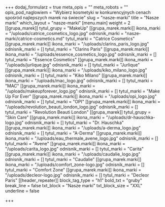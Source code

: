 +++
dodaj_formularz = true
meta_opis = ""
meta_robots = ""
opis_pod_naglowiem = "Wybierz kosmetyki w konkurencyjnych cenach<br>spośród najlepszych marek na świecie"
slug = "nasze-marki"
title = "Nasze marki"
which_layout = "nasze-marki"
[menu.main]
weight = 2
[[grupa_marek]]
tytul_grupy = "MakeUp"
[[grupa_marek.marki]]
ikona_marki = "/uploads/catrice_cosmetics_logo.jpg"
odnisnik_marki = "nasze-marki/catrice-cosmetics.md"
tytul_marki = "Catrice Cosmetics"
[[grupa_marek.marki]]
ikona_marki = "/uploads/clarins_paris_logo.jpg"
odnisnik_marki = []
tytul_marki = "Clarins Paris"
[[grupa_marek.marki]]
ikona_marki = "/uploads/essence_cosmetics_logo.jpg"
odnisnik_marki = []
tytul_marki = "Essence Cosmetics"
[[grupa_marek.marki]]
ikona_marki = "/uploads/jurlique.jpg"
odnisnik_marki = []
tytul_marki = "Jurlique"
[[grupa_marek.marki]]
ikona_marki = "/uploads/kiko_milano_logo.jpg"
odnisnik_marki = []
tytul_marki = "Kiko Milano"
[[grupa_marek.marki]]
ikona_marki = "/uploads/mac_logo.jpg"
odnisnik_marki = []
tytul_marki = "MAC"
[[grupa_marek.marki]]
ikona_marki = "/uploads/makeupforever_logo.jpg"
odnisnik_marki = []
tytul_marki = "Make Up For Ever"
[[grupa_marek.marki]]
ikona_marki = "/uploads/opi_logo.jpg"
odnisnik_marki = []
tytul_marki = "OPI"
[[grupa_marek.marki]]
ikona_marki = "/uploads/revolution_beauti_london_logo.jpg"
odnisnik_marki = []
tytul_marki = "Revolution Beauti London"
[[grupa_marek]]
tytul_grupy = "Skin Care"
[[grupa_marek.marki]]
ikona_marki = "/uploads/dr-hauschka-logo.jpg"
odnisnik_marki = []
tytul_marki = "Dr. Hauschka"
[[grupa_marek.marki]]
ikona_marki = "/uploads/a-derma_logo.jpg"
odnisnik_marki = []
tytul_marki = "A-Derma"
[[grupa_marek.marki]]
ikona_marki = "/uploads/eau_thermale_avene_logo.jpg"
odnisnik_marki = []
tytul_marki = "Avene"
[[grupa_marek.marki]]
ikona_marki = "/uploads/carita_logo.jpg"
odnisnik_marki = []
tytul_marki = "Carita"
[[grupa_marek.marki]]
ikona_marki = "/uploads/caudalie_logo.jpg"
odnisnik_marki = []
tytul_marki = "Caudalie"
[[grupa_marek.marki]]
ikona_marki = "/uploads/comfort_zone-logo.jpg"
odnisnik_marki = []
tytul_marki = "Comfort Zone"
[[grupa_marek.marki]]
ikona_marki = "/uploads/decleor-logo.jpg"
odnisnik_marki = []
tytul_marki = "Decleor Paris"
[[header_repeater]]
block_tag_type = "h1"
bold_txt = "gruby"
break_line = false
txt_block = "Nasze marki"
txt_block_size = "XXL"
underline = false

+++
